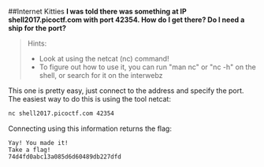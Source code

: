 ##Internet Kitties
**I was told there was something at IP shell2017.picoctf.com with port 42354. How do I get there? Do I need a ship for the port?**

>Hints:
>
>- Look at using the netcat (nc) command!
>- To figure out how to use it, you can run "man nc" or "nc -h" on the shell, or search for it on the interwebz

This one is pretty easy, just connect to the address and specify the port. The easiest way to do this is using the tool netcat:

```bash
nc shell2017.picoctf.com 42354
```

Connecting using this information returns the flag:

```
Yay! You made it!
Take a flag!
74d4fd0abc13a085d6d60489db227dfd
```

